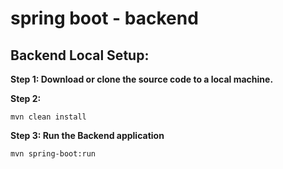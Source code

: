 
# spring boot - backend
## Backend Local Setup:
**Step 1: Download or clone the source code to a local machine.**

**Step 2:**
```
mvn clean install
```
**Step 3: Run the Backend application**

```
mvn spring-boot:run
```
